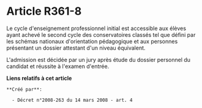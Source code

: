 # Article R361-8

Le cycle d'enseignement professionnel initial est accessible aux élèves ayant achevé le second cycle des conservatoires
classés tel que défini par les schémas nationaux d'orientation pédagogique et aux personnes présentant un dossier attestant
d'un niveau équivalent. 

L'admission est décidée par un jury après étude du dossier personnel du candidat et réussite à l'examen d'entrée.

**Liens relatifs à cet article**

	**Créé par**:

	  - Décret n°2008-263 du 14 mars 2008 - art. 4
